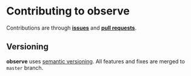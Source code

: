 # Contributing to observe

Contributions are through [**issues**](https://github.com/moorara/observe/issues)
and [**pull requests**](https://github.com/moorara/observe/pulls).

## Versioning

**observe** uses [semantic versioning](https://semver.org).
All features and fixes are merged to `master` branch.
